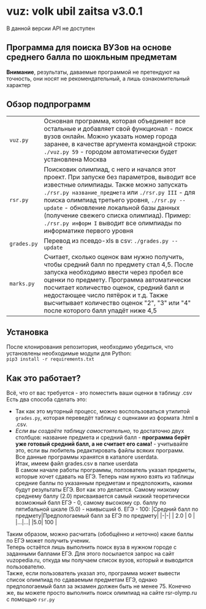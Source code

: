 # vuz: volk ubil zaitsa v3.0.1
В данной версии API не доступен
## Программа для поиска ВУЗов на основе среднего балла по шокльным предметам
__Внимание__, результаты, даваемые программой не претендуют на точность, они носят не рекомендательный, а лишь ознакомительный характер
## Обзор подпрограмм
|||
|-|-|
|`vuz.py`| Основная программа, которая объединяет все остальные и добавляет свой функционал - поиск вузов онлайн. Можно указать номер города заранее, в качестве аргумента командной строки: `./vuz.py 59` - городом автоматически будет установлена Москва|  
|`rsr.py` | Поисковик олимпиад, с него и начался этот проект. При запуске без параметров, выводит все известные олимпиады. Также можно запускать `./rsr.py название_предмета` или `./rsr.py III` - для поиска олимпиад третьего уровня, `./rsr.py --update` - обновление локальной базы данных (получение свежего списка олимпиад). Пример: `./rsr.py информ I` выводит все олимпиады по информатике первого уровня| 
|`grades.py`| Перевод из псевдо-xls в csv: `./grades.py --update`|
|`marks.py`| Считает, сколько оценок вам нужно получить, чтобы средний балл по предмету стал 4,5. После запуска необходимо ввести через пробел все оценки по предмету. Программа автоматически посчитает количество оценок, средний балл и недостающее число пятёрок и т.д.  Также высчитывает количество оценок "2", "3" или "4" после которого балл упадёт ниже 4,5 |  

## Установка
После клонирования репозитория, необходимо убедиться, что установлены необходимые модули для Python:  
`pip3 install -r requirements.txt`

## Как это работает?
Всё, что от вас требуется - это поместить ваши оценки в таблицу .csv  
Есть два способа сделать это:
- Так как это муторный процесс, можно воспользоваться утилитой `grades.py`, которая переведёт таблицу с оценками из формата .html в .csv.  
- _Если вы создаёте таблицу самостоятельно,_ то достаточно двух столбцов: название предмета и средний балл - __программа берёт уже готовый средний балл, а не считает его сама!__ - учитывайте это, если вы любитель редактировать файлы всяких программ.  
Все данные программы хранятся в каталоге userdata.  
Итак, имеем файл grades.csv в папке userdata  
В самом начале работы программы, ползователь указал предметы, которые хочет сдавать на ЕГЭ.
Теперь нам нужно взять из таблицы средние баллы по указанным предметам и предположить, какими будут результаты ЕГЭ.
Вот как это делается. Самому низкому среднему баллу (2.0) присваивается самый низкий теоретически возможный балл ЕГЭ - 0, самому высокому ср. баллу по пятибальной шкале (5.0) - наивысший б. ЕГЭ - 100:
|Средний балл по предмету|Предпологаемый балл за ЕГЭ по предмету|
|-|-|
| 2.0 | 0 |
|...|...|
|5.0| 100 |   

Таким образом, можно расчитать (обобщённо и неточно) какие баллы по ЕГЭ может получить ученик.  
Теперь остаётся лишь выполнить поиск вуза в нужном городе с заданными баллами ЕГЭ. Для этого посылается запрос на сайт vuzopedia.ru, откуда мы получаем список вузов, который и выводится пользователю.  
Также, если пользователь указал это, программа может вывести список олимпиад по сдаваемым предметам ЕГЭ, однако предпологаемый балл за экзамен должен быть не менее 75. Конечно же, вы можете просто выполнить поиск олимпиад на сайте rsr-olymp.ru с помощью `rsr.py`
